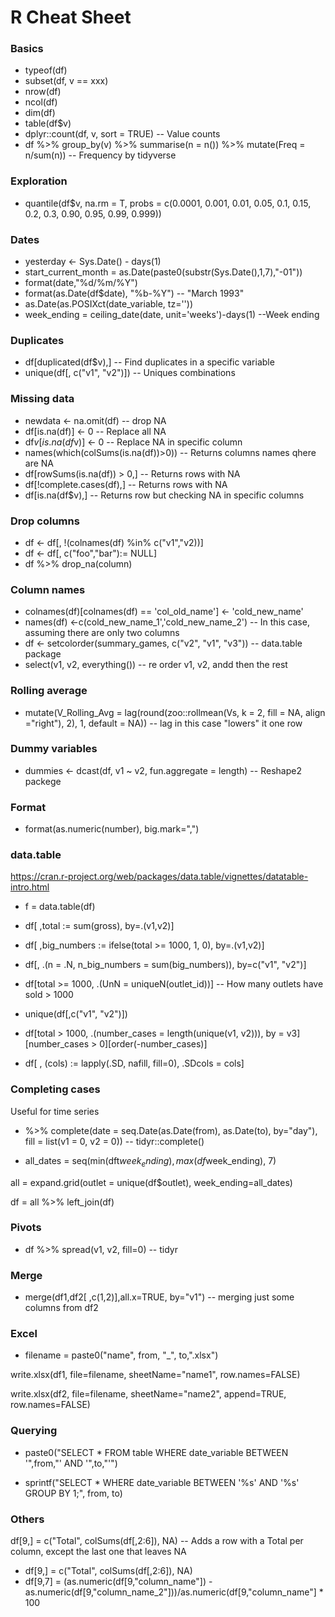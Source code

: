 # R Cheat Sheet

### Basics

- typeof(df)
- subset(df, v == xxx)
- nrow(df)
- ncol(df)
- dim(df)
- table(df$v)
- dplyr::count(df, v, sort = TRUE) -- Value counts
- df %>% group_by(v) %>% summarise(n = n()) %>% mutate(Freq = n/sum(n)) -- Frequency by tidyverse

### Exploration

- quantile(df$v, na.rm = T, probs = c(0.0001, 0.001, 0.01, 0.05, 0.1, 0.15, 0.2, 0.3, 0.90, 0.95, 0.99, 0.999))

### Dates 

- yesterday <- Sys.Date() - days(1)
- start_current_month = as.Date(paste0(substr(Sys.Date(),1,7),"-01"))
- format(date,"%d/%m/%Y")
- format(as.Date(df$date), "%b-%Y") -- "March 1993"
- as.Date(as.POSIXct(date_variable, tz=''))
- week_ending = ceiling_date(date, unit='weeks')-days(1) --Week ending

### Duplicates

- df[duplicated(df$v),] -- Find duplicates in a specific variable
- unique(df[, c("v1", "v2")]) -- Uniques combinations

### Missing data

- newdata <- na.omit(df) -- drop NA
- df[is.na(df)] <- 0 -- Replace all NA
- df$v[is.na(df$v)] <- 0 -- Replace NA in specific column
- names(which(colSums(is.na(df))>0)) -- Returns columns names qhere are NA
- df[rowSums(is.na(df)) > 0,] -- Returns rows with NA
- df[!complete.cases(df),] -- Returns rows with NA
- df[is.na(df$v),] -- Returns row but checking NA in specific columns

### Drop columns
- df <- df[, !(colnames(df) %in% c("v1","v2))] 
- df <- df[, c("foo","bar"):= NULL]
- df %>% drop_na(column)

### Column names
- colnames(df)[colnames(df) == 'col_old_name'] <- 'cold_new_name'
- names(df) <-c(cold_new_name_1','cold_new_name_2') -- In this case, assuming there are only two columns
- df <- setcolorder(summary_games, c("v2", "v1", "v3")) -- data.table package
- select(v1, v2, everything()) -- re order v1, v2, andd then the rest

### Rolling average
- mutate(V_Rolling_Avg = lag(round(zoo::rollmean(Vs, k = 2, fill = NA, align ="right"), 2), 1, default = NA)) -- lag in this case "lowers" it one row

### Dummy variables
- dummies <- dcast(df, v1 ~ v2, fun.aggregate = length) -- Reshape2 packege

### Format

- format(as.numeric(number), big.mark=",")

### data.table

https://cran.r-project.org/web/packages/data.table/vignettes/datatable-intro.html

- f = data.table(df)
- df[ ,total := sum(gross), by=.(v1,v2)]
- df[ ,big_numbers := ifelse(total >= 1000, 1, 0), by=.(v1,v2)]
- df[, .(n = .N, n_big_numbers = sum(big_numbers)), by=c("v1", "v2")] 
- df[total >= 1000, .(UnN = uniqueN(outlet_id))] -- How many outlets have sold > 1000
- unique(df[,c("v1", "v2")])
- df[total > 1000, .(number_cases = length(unique(v1, v2))), by = v3][number_cases > 0][order(-number_cases)]

- df[ , (cols) := lapply(.SD, nafill, fill=0), .SDcols = cols]

### Completing cases

Useful for time series 

- %>% complete(date = seq.Date(as.Date(from), as.Date(to), by="day"), fill = list(v1 = 0, v2 = 0)) -- tidyr::complete()

- all_dates = seq(min(dft$week_ending),max(df$week_ending), 7)

all = expand.grid(outlet = unique(df$outlet), week_ending=all_dates)

df = all %>% left_join(df)

### Pivots
- df %>% spread(v1, v2, fill=0) -- tidyr

### Merge

- merge(df1,df2[ ,c(1,2)],all.x=TRUE, by="v1") -- merging just some columns from df2

### Excel

- filename = paste0("name", from, "_", to,".xlsx")

write.xlsx(df1, file=filename, sheetName="name1", row.names=FALSE)

write.xlsx(df2, file=filename, sheetName="name2", append=TRUE, row.names=FALSE)

### Querying
- paste0("SELECT * FROM table WHERE date_variable BETWEEN '",from,"' AND '",to,"'")

- sprintf("SELECT *  WHERE date_variable BETWEEN  '%s' AND '%s' GROUP BY 1;", from, to)

### Others
df[9,] = c("Total", colSums(df[,2:6]), NA) -- Adds a row with a Total per column, except the last one that leaves NA

- df[9,] = c("Total", colSums(df[,2:6]), NA)
- df[9,7] = (as.numeric(df[9,"column_name"]) - as.numeric(df[9,"column_name_2"]))/as.numeric(df[9,"column_name"] * 100 
